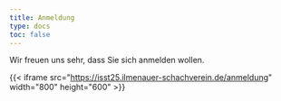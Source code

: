```yaml
---
title: Anmeldung
type: docs
toc: false
---
```


Wir freuen uns sehr, dass Sie sich anmelden wollen.

<!--
{{< callout type="warning" >}}
Eine Anmeldung ist aktuell noch nicht möglich.
{{< /callout >}}
-->


{{< iframe src="https://isst25.ilmenauer-schachverein.de/anmeldung" width="800" height="600" >}}

